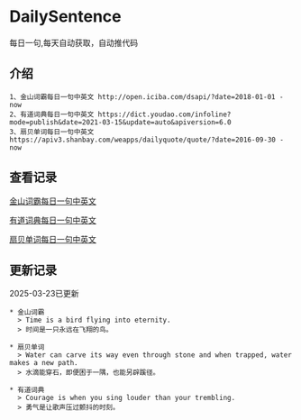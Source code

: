 # DailySentence

每日一句,每天自动获取，自动推代码

## 介绍

```
1、金山词霸每日一句中英文 http://open.iciba.com/dsapi/?date=2018-01-01 - now
2、有道词典每日一句中英文 https://dict.youdao.com/infoline?mode=publish&date=2021-03-15&update=auto&apiversion=6.0
3、扇贝单词每日一句中英文 https://apiv3.shanbay.com/weapps/dailyquote/quote/?date=2016-09-30 - now
```

## 查看记录

[金山词霸每日一句中英文](./data/iciba/)

[有道词典每日一句中英文](./data/youdao/)

[扇贝单词每日一句中英文](./data/shanbay/)

## 更新记录
2025-03-23已更新 
```
* 金山词霸
  > Time is a bird flying into eternity.
  > 时间是一只永远在飞翔的鸟。

* 扇贝单词
  > Water can carve its way even through stone and when trapped, water makes a new path.
  > 水滴能穿石，即便困于一隅，也能另辟蹊径。

* 有道词典
  > Courage is when you sing louder than your trembling.
  > 勇气是让歌声压过颤抖的时刻。

```
